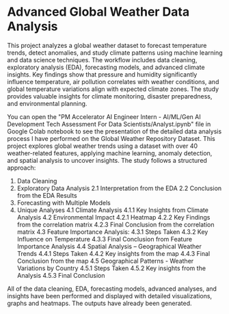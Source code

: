 # Advanced Global Weather Data Analysis

This project analyzes a global weather dataset to forecast temperature trends, detect anomalies, and study climate patterns using machine learning and data science techniques. The workflow includes data cleaning, exploratory analysis (EDA), forecasting models, and advanced climate insights. Key findings show that pressure and humidity significantly influence temperature, air pollution correlates with weather conditions, and global temperature variations align with expected climate zones. The study provides valuable insights for climate monitoring, disaster preparedness, and environmental planning.

You can open the "PM Accelerator AI Engineer Intern - AI/ML/Gen AI Development Tech Assessment For Data Scientists/Analyst.ipynb" file in Google Colab notebook to see the presentation of the detailed data analysis process I have performed on the Global Weather Repository Dataset. This project explores global weather trends using a dataset with over 40 weather-related features, applying machine learning, anomaly detection, and spatial analysis to uncover insights. The study follows a structured approach:

1. Data Cleaning
2. Exploratory Data Analysis
   2.1 Interpretation from the EDA
   2.2 Conclusion from the EDA Results
3. Forecasting with Multiple Models
4. Unique Analyses
   4.1 Climate Analysis
     4.1.1 Key Insights from Climate Analysis
   4.2 Environmental Impact
     4.2.1 Heatmap
     4.2.2 Key Findings from the correlation matrix
     4.2.3 Final Conclusion from the correlation matrix
   4.3 Feature Importance Analysis:
     4.3.1 Steps Taken
     4.3.2 Key Influence on Temperature
     4.3.3 Final Conclusion from Feature Importance Analysis
   4.4 Spatial Analysis – Geographical Weather Trends
     4.4.1 Steps Taken
     4.4.2 Key insights from the map
     4.4.3 Final Conclusion from the map
   4.5 Geographical Patterns - Weather Variations by Country
     4.5.1 Steps Taken
     4.5.2 Key insights from the Analysis
     4.5.3 Final Conclusion

All of the data cleaning, EDA, forecasting models, advanced analyses, and insights have been performed and displayed with detailed visualizations, graphs and heatmaps. The outputs have already been generated. 
